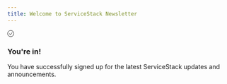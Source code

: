 ```yaml
---
title: Welcome to ServiceStack Newsletter 
---
```


<svg class="mt-20 w-24 h-24 text-green-600" xmlns="http://www.w3.org/2000/svg" width="15" height="15" viewBox="0 0 15 15"><path fill="none" stroke="currentColor" d="M4 7.5L7 10l4-5m-3.5 9.5a7 7 0 1 1 0-14a7 7 0 0 1 0 14Z"/></svg>

### You're in!

You have successfully signed up for the latest ServiceStack updates and announcements.